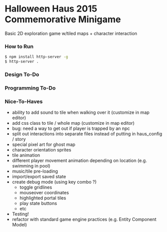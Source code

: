 # Halloween Haus 2015 Commemorative Minigame

Basic 2D exploration game w/tiled maps + character interaction

### How to Run
```bash
$ npm install http-server -g
$ http-server .
```

### Design To-Do

### Programming To-Do
  
### Nice-To-Haves
- ability to add sound to tile when walking over it (customize in map editor)
- add css class to tile / whole map (customize in map editor)
- bug: need a way to get out if player is trapped by an npc
- split out interactions into separate files instead of putting in haus_config / story
- special pixel art for ghost map
- character orientation sprites
- tile animation
- different player movement animation depending on location (e.g. swimming in pool)
- music/tile pre-loading
- import/export saved state
- create debug mode (using key combo ?)
  - toggle gridlines
  - mouseover coordinates
  - highlighted portal tiles
  - play state buttons
  - etc
- Testing!
- refactor with standard game engine practices (e.g. Entity Component Model)

